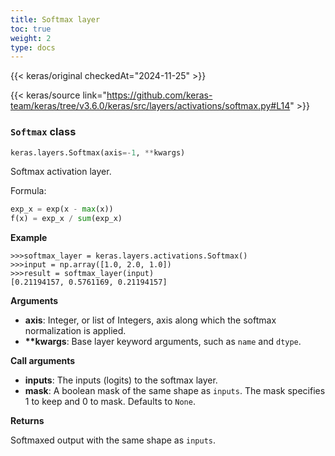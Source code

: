 ```yaml
---
title: Softmax layer
toc: true
weight: 2
type: docs
---
```


{{< keras/original checkedAt="2024-11-25" >}}

{{< keras/source link="https://github.com/keras-team/keras/tree/v3.6.0/keras/src/layers/activations/softmax.py#L14" >}}

### `Softmax` class

```python
keras.layers.Softmax(axis=-1, **kwargs)
```

Softmax activation layer.

Formula:

```python
exp_x = exp(x - max(x))
f(x) = exp_x / sum(exp_x)
```

**Example**

```console
>>>softmax_layer = keras.layers.activations.Softmax()
>>>input = np.array([1.0, 2.0, 1.0])
>>>result = softmax_layer(input)
[0.21194157, 0.5761169, 0.21194157]
```

**Arguments**

- **axis**: Integer, or list of Integers, axis along which the softmax
  normalization is applied.
- **\*\*kwargs**: Base layer keyword arguments, such as `name` and `dtype`.

**Call arguments**

- **inputs**: The inputs (logits) to the softmax layer.
- **mask**: A boolean mask of the same shape as `inputs`. The mask
  specifies 1 to keep and 0 to mask. Defaults to `None`.

**Returns**

Softmaxed output with the same shape as `inputs`.
